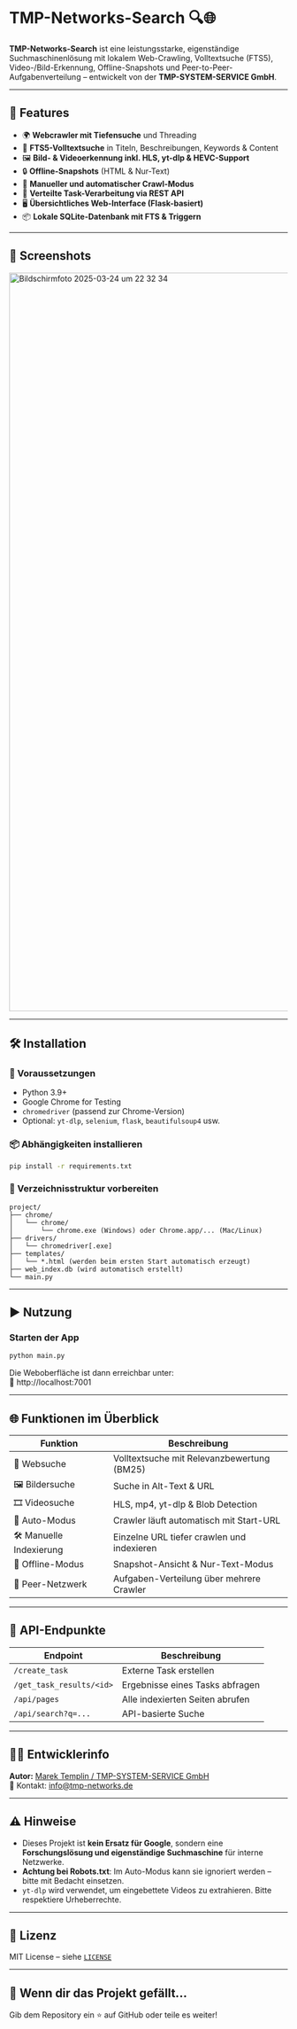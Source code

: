 # TMP-Networks-Search 🔍🌐

**TMP-Networks-Search** ist eine leistungsstarke, eigenständige Suchmaschinenlösung mit lokalem Web-Crawling, Volltextsuche (FTS5), Video-/Bild-Erkennung, Offline-Snapshots und Peer-to-Peer-Aufgabenverteilung – entwickelt von der **TMP-SYSTEM-SERVICE GmbH**.

---

## 🚀 Features

- 🌍 **Webcrawler mit Tiefensuche** und Threading
- 📄 **FTS5-Volltextsuche** in Titeln, Beschreibungen, Keywords & Content
- 🖼️ **Bild- & Videoerkennung inkl. HLS, yt-dlp & HEVC-Support**
- 🔒 **Offline-Snapshots** (HTML & Nur-Text)
- 🔧 **Manueller und automatischer Crawl-Modus**
- 🤖 **Verteilte Task-Verarbeitung via REST API**
- 🖥️ **Übersichtliches Web-Interface (Flask-basiert)**
- 📦 **Lokale SQLite-Datenbank mit FTS & Triggern**

---

## 📸 Screenshots

<img width="1333" alt="Bildschirmfoto 2025-03-24 um 22 32 34" src="https://github.com/user-attachments/assets/fa91e5a6-ee5d-40f0-9a51-d8aa77a2912d" />


---

## 🛠️ Installation

### 🔧 Voraussetzungen

- Python 3.9+
- Google Chrome for Testing
- `chromedriver` (passend zur Chrome-Version)
- Optional: `yt-dlp`, `selenium`, `flask`, `beautifulsoup4` usw.

### 📦 Abhängigkeiten installieren

```bash
pip install -r requirements.txt
```


### 📁 Verzeichnisstruktur vorbereiten

```plaintext
project/
├── chrome/
│   └── chrome/
│       └── chrome.exe (Windows) oder Chrome.app/... (Mac/Linux)
├── drivers/
│   └── chromedriver[.exe]
├── templates/
│   └── *.html (werden beim ersten Start automatisch erzeugt)
├── web_index.db (wird automatisch erstellt)
└── main.py
```

---

## ▶️ Nutzung

### Starten der App

```bash
python main.py
```

Die Weboberfläche ist dann erreichbar unter:  
📍 http://localhost:7001

---

## 🌐 Funktionen im Überblick

| Funktion              | Beschreibung                                      |
|-----------------------|---------------------------------------------------|
| 🔎 Websuche            | Volltextsuche mit Relevanzbewertung (BM25)       |
| 🖼️ Bildersuche         | Suche in Alt-Text & URL                          |
| 🎞️ Videosuche          | HLS, mp4, yt-dlp & Blob Detection                |
| 🧠 Auto-Modus          | Crawler läuft automatisch mit Start-URL         |
| 🛠️ Manuelle Indexierung| Einzelne URL tiefer crawlen und indexieren      |
| 🔄 Offline-Modus       | Snapshot-Ansicht & Nur-Text-Modus                |
| 🤝 Peer-Netzwerk       | Aufgaben-Verteilung über mehrere Crawler         |

---

## 📡 API-Endpunkte

| Endpoint                     | Beschreibung                               |
|-----------------------------|--------------------------------------------|
| `/create_task`              | Externe Task erstellen                     |
| `/get_task_results/<id>`    | Ergebnisse eines Tasks abfragen            |
| `/api/pages`                | Alle indexierten Seiten abrufen            |
| `/api/search?q=...`         | API-basierte Suche                         |

---

## 👨‍💻 Entwicklerinfo

**Autor:** [Marek Templin / TMP-SYSTEM-SERVICE GmbH](https://www.tmp-networks.de)  
📧 Kontakt: info@tmp-networks.de

---

## ⚠️ Hinweise

- Dieses Projekt ist **kein Ersatz für Google**, sondern eine **Forschungslösung und eigenständige Suchmaschine** für interne Netzwerke.
- **Achtung bei Robots.txt**: Im Auto-Modus kann sie ignoriert werden – bitte mit Bedacht einsetzen.
- `yt-dlp` wird verwendet, um eingebettete Videos zu extrahieren. Bitte respektiere Urheberrechte.

---

## 📄 Lizenz

MIT License – siehe [`LICENSE`](LICENSE)

---

## 🌟 Wenn dir das Projekt gefällt...

Gib dem Repository ein ⭐ auf GitHub oder teile es weiter!
